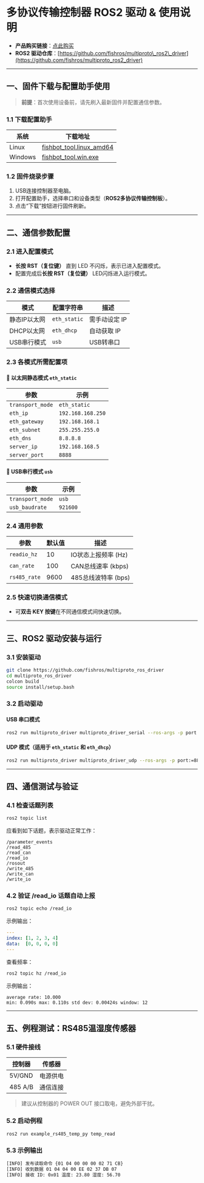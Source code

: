 # 多协议传输控制器 ROS2 驱动 & 使用说明

* **产品购买链接**：[点此购买](https://m.tb.cn/h.g4sKEcOnkEoye4m?tk=o3wOWCqHrlL)
* **ROS2 驱动仓库**：[https://github.com/fishros/multiproto\_ros2\_driver](https://github.com/fishros/multiproto_ros2_driver)

---

## 一、固件下载与配置助手使用

> **前提**：首次使用设备前，请先刷入最新固件并配置通信参数。

### 1.1 下载配置助手

| 系统      | 下载地址                                                                                                                                                                 |
| ------- | -------------------------------------------------------------------------------------------------------------------------------------------------------------------- |
| Linux   | [fishbot\_tool.linux\_amd64](http://github.fishros.org/https://github.com/fishros/fishbot_tool/releases/download/v1.2.3.alpha/fishbot_tool.v1.2.3.alpha.linux_amd64) |
| Windows | [fishbot\_tool.win.exe](http://github.fishros.org/https://github.com/fishros/fishbot_tool/releases/download/v1.2.3.alpha/fishbot_tool.v1.2.3.alpha.win.exe)          |

### 1.2 固件烧录步骤

1. USB连接控制器至电脑。
2. 打开配置助手，选择串口和设备类型（**ROS2多协议传输控制板**）。
3. 点击“下载”按钮进行固件刷新。

---

## 二、通信参数配置

### 2.1 进入配置模式

* **长按 RST（复位键）** 直到 LED 不闪烁，表示已进入配置模式。
* 配置完成后**长按 RST（复位键）** LED闪烁进入运行模式。

### 2.2 通信模式选择

| 模式      | 配置字符串        | 描述       |
| ------- | ------------ | -------- |
| 静态IP以太网 | `eth_static` | 需手动设定 IP |
| DHCP以太网 | `eth_dhcp`   | 自动获取 IP  |
| USB串行模式 | `usb`        | USB转串口   |

### 2.3 各模式所需配置项

#### 🔌 以太网静态模式 `eth_static`

| 参数               | 示例                |
| ---------------- | ----------------- |
| `transport_mode` | `eth_static`      |
| `eth_ip`         | `192.168.168.250` |
| `eth_gateway`    | `192.168.168.1`   |
| `eth_subnet`     | `255.255.255.0`   |
| `eth_dns`        | `8.8.8.8`         |
| `server_ip`      | `192.168.168.5`   |
| `server_port`    | `8888`            |

#### 🔌 USB串行模式 `usb`

| 参数               | 示例       |
| ---------------- | -------- |
| `transport_mode` | `usb`    |
| `usb_baudrate`   | `921600` |

### 2.4 通用参数

| 参数           | 默认值  | 描述             |
| ------------ | ---- | -------------- |
| `readio_hz`  | 10   | IO状态上报频率 (Hz)  |
| `can_rate`   | 100  | CAN总线速率 (kbps) |
| `rs485_rate` | 9600 | 485总线波特率 (bps) |

### 2.5 快速切换通信模式

* 可**双击 KEY 按键**在不同通信模式间快速切换。

---

## 三、ROS2 驱动安装与运行

### 3.1 安装驱动

```bash
git clone https://github.com/fishros/multiproto_ros_driver
cd multiproto_ros_driver
colcon build
source install/setup.bash
```

### 3.2 启动驱动

#### USB 串口模式

```bash
ros2 run multiproto_driver multiproto_driver_serial --ros-args -p port:=/dev/ttyUSB0 -p baudrate:=921600
```

#### UDP 模式（适用于 `eth_static` 和 `eth_dhcp`）

```bash
ros2 run multiproto_driver multiproto_driver_udp --ros-args -p port:=8888
```

---

## 四、通信测试与验证

### 4.1 检查话题列表

```bash
ros2 topic list
```

应看到如下话题，表示驱动正常工作：

```
/parameter_events  
/read_485  
/read_can  
/read_io  
/rosout  
/write_485  
/write_can  
/write_io
```

### 4.2 验证 /read\_io 话题自动上报

```bash
ros2 topic echo /read_io
```

示例输出：

```yaml
---
index: [1, 2, 3, 4]
data:  [0, 0, 0, 0]
---
```

查看频率：

```bash
ros2 topic hz /read_io
```

示例输出：

```
average rate: 10.000
min: 0.090s max: 0.110s std dev: 0.00424s window: 12
```

---

## 五、例程测试：RS485温湿度传感器

### 5.1 硬件接线

| 控制器     | 传感器  |
| ------- | ---- |
| 5V/GND  | 电源供电 |
| 485 A/B | 通信连接 |

> 建议从控制器的 POWER OUT 接口取电，避免外部干扰。

### 5.2 启动例程

```bash
ros2 run example_rs485_temp_py temp_read
```

### 5.3 示例输出

```bash
[INFO] 发布读取命令 {01 04 00 00 00 02 71 CB}
[INFO] 收到数据 01 04 04 00 EE 02 37 DB 07
[INFO] 接收 ID: 0x01 温度: 23.80 湿度: 56.70
```

